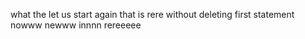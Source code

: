 what the 
let us start again
that is rere without deleting first statement
nowww newww innnn rereeeee
